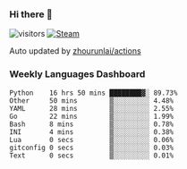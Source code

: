 ### Hi there 👋

![visitors](https://visitor-badge.glitch.me/badge?page_id=zhourunlai)
[![Steam](https://img.shields.io/badge/dynamic/json?label=Steam&query=%24.data.totalSubs&url=https%3A%2F%2Fapi.spencerwoo.com%2Fsubstats%2F%3Fsource%3DsteamGames%26queryKey%3D76561198285156854&suffix=%20Games&logo=steam&labelColor=134375&color=0b1a37&longCache=true)](http://steamcommunity.com/profiles/76561198285156854)

Auto updated by <a href="https://github.com/zhourunlai/zhourunlai/actions" target="_blank">zhourunlai/actions</a>

### Weekly Languages Dashboard

<!--PART:wakatime-->
```text
Python    16 hrs 50 mins ████████▓░ 89.73%
Other     50 mins        ▒░░░░░░░░░ 4.48%
YAML      28 mins        ▒░░░░░░░░░ 2.55%
Go        22 mins        ▒░░░░░░░░░ 1.99%
Bash      8 mins         ▒░░░░░░░░░ 0.78%
INI       4 mins         ▒░░░░░░░░░ 0.38%
Lua       0 secs         ▒░░░░░░░░░ 0.06%
gitconfig 0 secs         ▒░░░░░░░░░ 0.03%
Text      0 secs         ▒░░░░░░░░░ 0.01%
```
<!--PART:wakatime-->
